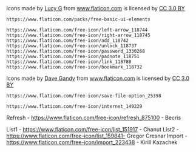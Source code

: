 
<div>Icons made by <a href="https://www.flaticon.com/authors/lucy-g" title="Lucy G">Lucy G</a> from <a href="https://www.flaticon.com/" title="Flaticon">www.flaticon.com</a> is licensed by <a href="http://creativecommons.org/licenses/by/3.0/" title="Creative Commons BY 3.0" target="_blank">CC 3.0 BY</a></div>

	https://www.flaticon.com/packs/free-basic-ui-elements

	https://www.flaticon.com/free-icon/left-arrow_118744
	https://www.flaticon.com/free-icon/right-arrow_118745
	https://www.flaticon.com/free-icon/add_118742
	https://www.flaticon.com/free-icon/unlock_118737
	https://www.flaticon.com/free-icon/password_1330268
	https://www.flaticon.com/free-icon/padnote_118751
	https://www.flaticon.com/free-icon/link_118780
	https://www.flaticon.com/free-icon/bookmark_118732

<div>Icons made by <a href="https://www.flaticon.com/authors/dave-gandy" title="Dave Gandy">Dave Gandy</a> from <a href="https://www.flaticon.com/" 			    title="Flaticon">www.flaticon.com</a> is licensed by <a href="http://creativecommons.org/licenses/by/3.0/" 			    title="Creative Commons BY 3.0" target="_blank">CC 3.0 BY</a></div>

	https://www.flaticon.com/free-icon/save-file-option_25398

	https://www.flaticon.com/free-icon/internet_149229

Refresh - https://www.flaticon.com/free-icon/refresh_875100 - Becris

List1 - https://www.flaticon.com/free-icon/list_151917 - Chanut
List2 - https://www.flaticon.com/free-icon/list_159841- Gregor Cresnar
Import - https://www.flaticon.com/free-icon/import_223438 - Kirill Kazachek